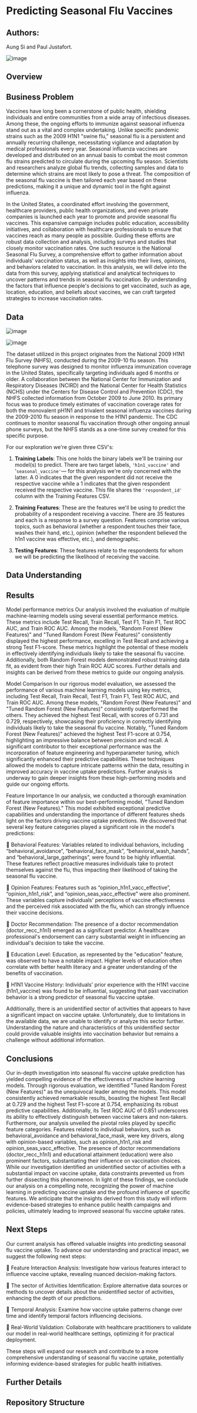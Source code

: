 # **Predicting Seasonal Flu Vaccines**

## **Authors**:
Aung Si and Paul Justafort.

![image](https://github.com/pmjustafort/flushotlearning/assets/137816262/39cf3ecf-8f74-4571-aa6e-f6d4a872e4d4)



## **Overview**



## **Business Problem**
Vaccines have long been a cornerstone of public health, shielding individuals and entire communities from a wide array of infectious diseases. Among these, the ongoing efforts to immunize against seasonal influenza stand out as a vital and complex undertaking. Unlike specific pandemic strains such as the 2009 H1N1 "swine flu," seasonal flu is a persistent and annually recurring challenge, necessitating vigilance and adaptation by medical professionals every year. Seasonal influenza vaccines are developed and distributed on an annual basis to combat the most common flu strains predicted to circulate during the upcoming flu season. Scientists and researchers analyze global flu trends, collecting samples and data to determine which strains are most likely to pose a threat. The composition of the seasonal flu vaccine is then tailored each year based on these predictions, making it a unique and dynamic tool in the fight against influenza.

In the United States, a coordinated effort involving the government, healthcare providers, public health organizations, and even private companies is launched each year to promote and provide seasonal flu vaccines. This expansive campaign includes public education, accessibility initiatives, and collaboration with healthcare professionals to ensure that vaccines reach as many people as possible. Guiding these efforts are robust data collection and analysis, including surveys and studies that closely monitor vaccination rates. One such resource is the National Seasonal Flu Survey, a comprehensive effort to gather information about individuals' vaccination status, as well as insights into their lives, opinions, and behaviors related to vaccination. In this analysis, we will delve into the data from this survey, applying statistical and analytical techniques to uncover patterns and trends in seasonal flu vaccination. By understanding the factors that influence people's decisions to get vaccinated, such as age, location, education, and beliefs about vaccines, we can craft targeted strategies to increase vaccination rates.

## **Data**
![image](https://github.com/pmjustafort/flushotlearning/assets/137816262/4cec3603-2fd3-425a-ba7e-f6f7fafdfd83) 

![image](https://github.com/pmjustafort/flushotlearning/assets/137816262/1ca50a0c-d008-4eb8-b0be-29b251f37c85)


The dataset utilized in this project originates from the National 2009 H1N1 Flu Survey (NHFS), conducted during the 2009-10 flu season. This telephone survey was designed to monitor influenza immunization coverage in the United States, specifically targeting individuals aged 6 months or older. A collaboration between the National Center for Immunization and Respiratory Diseases (NCIRD) and the National Center for Health Statistics (NCHS) under the Centers for Disease Control and Prevention (CDC), the NHFS collected information from October 2009 to June 2010. Its primary focus was to produce timely estimates of vaccination coverage rates for both the monovalent pH1N1 and trivalent seasonal influenza vaccines during the 2009-2010 flu season in response to the H1N1 pandemic. The CDC continues to monitor seasonal flu vaccination through other ongoing annual phone surveys, but the NHFS stands as a one-time survey created for this specific purpose.

For our exploration we're given three CSV's:
1. **Training Labels**: This one holds the binary labels we'll be training our model(s) to predict. There are two target labels, `'h1n1_vaccine'` and '`seasonal_vaccine'`— for this analysis we're only concerned with the latter. A $0$ indicates that the given respondent did not receive the respective vaccine while a $1$ indicates that the given respondent received the respective vaccine. This file shares the `'respondent_id'` column with the Training Features CSV.

2. **Training Features**: These are the features we'll be using to predict the probability of a respondent receiving a vaccine. There are 35 features and each is a response to a survey question. Features comprise various topics, such as behavioral (whether a respondent touches their face, washes their hand, etc.), opinion (whether the respondent believed the h1n1 vaccine was effective, etc.), and demographic.

3. **Testing Features**: These features relate to the respondents for whom we will be predicting the likelihood of receiving the vaccine.



## **Data Understanding**



## Results

Model performance metrics
Our analysis involved the evaluation of multiple machine-learning models using several essential performance metrics. These metrics include Test Recall, Train Recall, Test F1, Train F1, Test ROC AUC, and Train ROC AUC. Among the models, "Random Forest (New Features)" and "Tuned Random Forest (New Features)" consistently displayed the highest performance, excelling in Test Recall and achieving a strong Test F1-score. These metrics highlight the potential of these models in effectively identifying individuals likely to take the seasonal flu vaccine. Additionally, both Random Forest models demonstrated robust training data fit, as evident from their high Train ROC AUC scores. Further details and insights can be derived from these metrics to guide our ongoing analysis.


Model Comparison
In our rigorous model evaluation, we assessed the performance of various machine learning models using key metrics, including Test Recall, Train Recall, Test F1, Train F1, Test ROC AUC, and Train ROC AUC. Among these models, "Random Forest (New Features)" and "Tuned Random Forest (New Features)" consistently outperformed the others. They achieved the highest Test Recall, with scores of 0.731 and 0.729, respectively, showcasing their proficiency in correctly identifying individuals likely to take the seasonal flu vaccine. Notably, "Tuned Random Forest (New Features)" achieved the highest Test F1-score at 0.754, highlighting an impressive balance between precision and recall. A significant contributor to their exceptional performance was the incorporation of feature engineering and hyperparameter tuning, which significantly enhanced their predictive capabilities. These techniques allowed the models to capture intricate patterns within the data, resulting in improved accuracy in vaccine uptake predictions. Further analysis is underway to gain deeper insights from these high-performing models and guide our ongoing efforts.


Feature Importance
In our analysis, we conducted a thorough examination of feature importance within our best-performing model, "Tuned Random Forest (New Features)." This model exhibited exceptional predictive capabilities and understanding the importance of different features sheds light on the factors driving vaccine uptake predictions.
We discovered that several key feature categories played a significant role in the model's predictions:

	Behavioral Features: Variables related to individual behaviors, including “behavioral_avoidance”, “behavioral_face_mask”, “behavioral_wash_hands”, and “behavioral_large_gatherings”, were found to be highly influential. These features reflect proactive measures individuals take to protect themselves against the flu, thus impacting their likelihood of taking the seasonal flu vaccine.

	Opinion Features: Features such as “opinion_h1n1_vacc_effective”, “opinion_h1n1_risk”, and “opinion_seas_vacc_effective” were also prominent. These variables capture individuals' perceptions of vaccine effectiveness and the perceived risk associated with the flu, which can strongly influence their vaccine decisions.

	Doctor Recommendation: The presence of a doctor recommendation (doctor_recc_h1n1) emerged as a significant predictor. A healthcare professional's endorsement can carry substantial weight in influencing an individual's decision to take the vaccine.

	Education Level: Education, as represented by the "education" feature, was observed to have a notable impact. Higher levels of education often correlate with better health literacy and a greater understanding of the benefits of vaccination.

	H1N1 Vaccine History: Individuals' prior experience with the H1N1 vaccine (h1n1_vaccine) was found to be influential, suggesting that past vaccination behavior is a strong predictor of seasonal flu vaccine uptake.

Additionally, there is an unidentified sector of activities that appears to have a significant impact on vaccine uptake. Unfortunately, due to limitations in the available data, we are unable to identify or analyze this sector further. Understanding the nature and characteristics of this unidentified sector could provide valuable insights into vaccination behavior but remains a challenge without additional information.


## **Conclusions**

Our in-depth investigation into seasonal flu vaccine uptake prediction has yielded compelling evidence of the effectiveness of machine learning models. Through rigorous evaluation, we identified "Tuned Random Forest (New Features)" as the unequivocal leader among the models. This model consistently achieved remarkable results, boasting the highest Test Recall at 0.729 and the highest Test F1-score at 0.754, emphasizing its robust predictive capabilities. Additionally, its Test ROC AUC of 0.851 underscores its ability to effectively distinguish between vaccine takers and non-takers.
Furthermore, our analysis unveiled the pivotal roles played by specific feature categories. Features related to individual behaviors, such as behavioral_avoidance and behavioral_face_mask, were key drivers, along with opinion-based variables, such as opinion_h1n1_risk and opinion_seas_vacc_effective. The presence of doctor recommendations (doctor_recc_h1n1) and educational attainment (education) were also prominent factors, substantiating their influence on vaccination choices.
While our investigation identified an unidentified sector of activities with a substantial impact on vaccine uptake, data constraints prevented us from further dissecting this phenomenon.
In light of these findings, we conclude our analysis on a compelling note, recognizing the power of machine learning in predicting vaccine uptake and the profound influence of specific features. We anticipate that the insights derived from this study will inform evidence-based strategies to enhance public health campaigns and policies, ultimately leading to improved seasonal flu vaccine uptake rates.


## **Next Steps**

Our current analysis has offered valuable insights into predicting seasonal flu vaccine uptake. To advance our understanding and practical impact, we suggest the following next steps:

	Feature Interaction Analysis: Investigate how various features interact to influence vaccine uptake, revealing nuanced decision-making factors.

	The sector of Activities Identification: Explore alternative data sources or methods to uncover details about the unidentified sector of activities, enhancing the depth of our predictions.

	Temporal Analysis: Examine how vaccine uptake patterns change over time and identify temporal factors influencing decisions.

	Real-World Validation: Collaborate with healthcare practitioners to validate our model in real-world healthcare settings, optimizing it for practical deployment.

These steps will expand our research and contribute to a more comprehensive understanding of seasonal flu vaccine uptake, potentially informing evidence-based strategies for public health initiatives.


## Further Details



## **Repository Structure**

